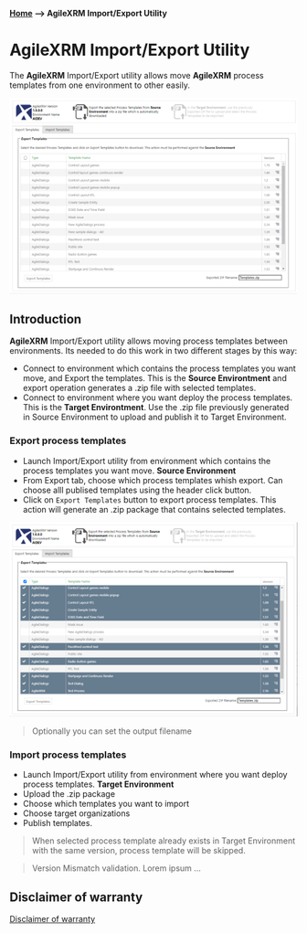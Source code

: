 __[Home](/) --> AgileXRM Import/Export Utility__

# AgileXRM Import/Export Utility

The **AgileXRM** Import/Export utility allows move **AgileXRM** process templates from one environment to other easily.

![](media/AgileXRMExportImportGuide/AgileXRMExportImportGuide_00.png)

## Introduction

**AgileXRM** Import/Export utility allows moving process templates between environments. Its needed to do this work in two different stages by this way:

- Connect to environment which contains the process templates you want move, and Export the templates. This is the **Source Environtment** and export operation generates a .zip file with selected templates.
- Connect to environment where you want deploy the process templates. This is the **Target Environtment**. Use the .zip file previously generated in Source Environment to upload and publish it to Target Environment. 

### Export process templates

- Launch Import/Export utility from environment which contains the process templates you want move. **Source Environment**
- From Export tab, choose which process templates whish export. Can choose alll publised templates using the header click button.
- Click on `Export Templates` button to export process templates. This action will generate an .zip package that contains selected templates.

![](media/AgileXRMExportImportGuide/AgileXRMExportImportGuide_01.png)
> Optionally you can set the output filename
 
### Import process templates

- Launch Import/Export utility from environment where you want deploy process templates. **Target Environment**
- Upload the .zip package
- Choose which templates you want to import 
- Choose target organizations
- Publish templates.

> When selected process template already exists in Target Environment with the same version, process template will be skipped.

> Version Mismatch validation. Lorem ipsum ...


## Disclaimer of warranty

[Disclaimer of warranty](common/DisclaimerOfWarranty.md)